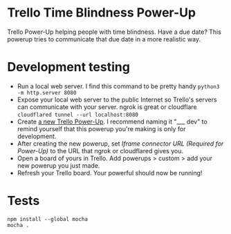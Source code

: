# Trello Time Blindness Power-Up

Trello Power-Up helping people with time blindness. Have a due date? This powerup tries to communicate that due date in a more realistic way.

# Development testing

* Run a local web server. I find this command to be pretty handy `python3 -m http.server 8080`
* Expose your local web server to the public Internet so Trello's servers can communicate with your server. ngrok is great or cloudflare `cloudflared tunnel --url localhost:8080`
* Create [a new Trello Power-Up](https://trello.com/power-ups/admin/new). I recommend naming it "___ dev" to remind yourself that this powerup you're making is only for development.
* After creating the new powerup, set *Iframe connector URL (Required for Power-Up)* to the URL that ngrok or cloudflared gives you.
* Open a board of yours in Trello. Add powerups > custom > add your new powerup you just made.
* Refresh your Trello board. Your powerful should now be running! 

# Tests

```
npm install --global mocha
mocha .
```
